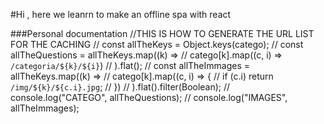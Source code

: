   #Hi , here we leanrn to make an offline spa with react 

  ###Personal documentation
  //THIS IS HOW TO GENERATE THE URL LIST FOR THE CACHING
  // const allTheKeys = Object.keys(catego);
  // const allTheQuestions = allTheKeys.map((k) =>
  //   catego[k].map((c, i) => `/categoria/${k}/${i}`)
  // ).flat();
  // const allTheImmages = allTheKeys.map((k) =>
  //   catego[k].map((c, i) => {
  //     if (c.i) return `/img/${k}/${c.i}.jpg`;
  //   })
  // ).flat().filter(Boolean);
  // console.log("CATEGO", allTheQuestions);
  // console.log("IMAGES", allTheImmages);